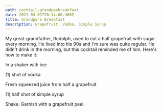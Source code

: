 ```yaml
---
path: cocktail-grandpasbreakfast
date: 2021-03-01T20:14:00.306Z
title: Grandpa's Breakfast
description: Grapefruit, Vodka, Simple Syrup
---
```

My great-grandfather, Rudolph, used to eat a half grapefruit with sugar every morning. He lived into his 90s and I'm sure was quite regular. He didn't drink in the morning, but this cocktail reminded me of him. Here's how to make it: 

In a shaker with ice: 

(1) shot of vodka

Fresh squeezed juice from half a grapefruit

(1) half shot of simple syrup

Shake. Garnish with a grapefruit peel.